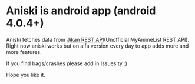 # Aniski is android app (android 4.0.4+)

Aniski fetches data from [Jikan REST API](https://github.com/jikan-me/jikan)(Unofficial MyAnimeList REST API).
Right now aniski works but on alfa version every day to app adds more and more features. 

If you find bags/crashes please add in Issues ty :)

Hope you like it.
